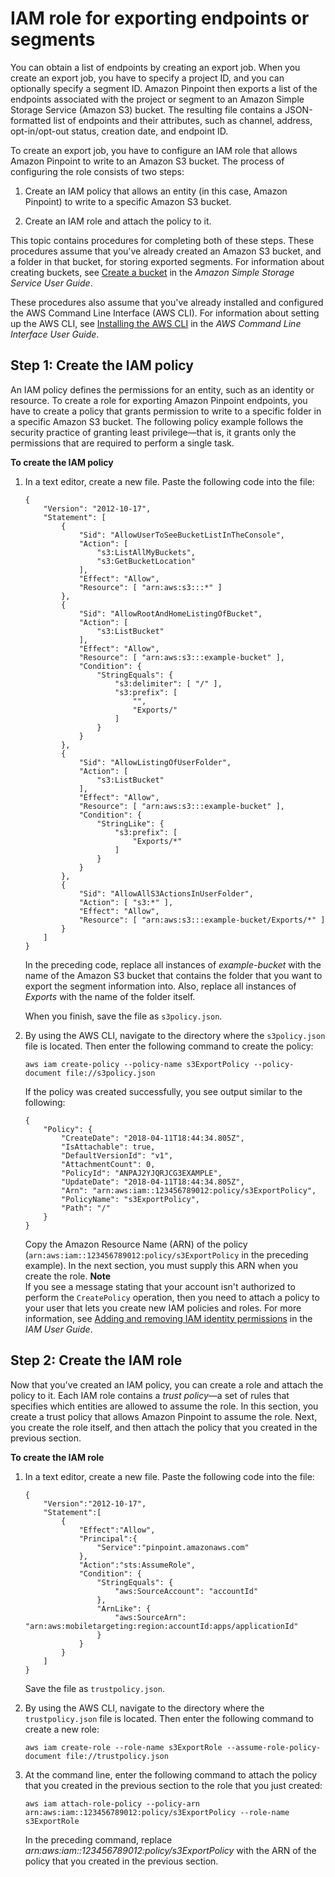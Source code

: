 # IAM role for exporting endpoints or segments<a name="permissions-export-endpoints"></a>

You can obtain a list of endpoints by creating an export job\. When you create an export job, you have to specify a project ID, and you can optionally specify a segment ID\. Amazon Pinpoint then exports a list of the endpoints associated with the project or segment to an Amazon Simple Storage Service \(Amazon S3\) bucket\. The resulting file contains a JSON\-formatted list of endpoints and their attributes, such as channel, address, opt\-in/opt\-out status, creation date, and endpoint ID\. 

To create an export job, you have to configure an IAM role that allows Amazon Pinpoint to write to an Amazon S3 bucket\. The process of configuring the role consists of two steps:

1. Create an IAM policy that allows an entity \(in this case, Amazon Pinpoint\) to write to a specific Amazon S3 bucket\.

1. Create an IAM role and attach the policy to it\.

This topic contains procedures for completing both of these steps\. These procedures assume that you've already created an Amazon S3 bucket, and a folder in that bucket, for storing exported segments\. For information about creating buckets, see [Create a bucket](https://docs.aws.amazon.com/AmazonS3/latest/gsg/CreatingABucket.html) in the *Amazon Simple Storage Service User Guide*\. 

These procedures also assume that you've already installed and configured the AWS Command Line Interface \(AWS CLI\)\. For information about setting up the AWS CLI, see [Installing the AWS CLI](https://docs.aws.amazon.com/cli/latest/userguide/installing.html) in the *AWS Command Line Interface User Guide*\.

## Step 1: Create the IAM policy<a name="permissions-export-endpoints-create-policy"></a>

An IAM policy defines the permissions for an entity, such as an identity or resource\. To create a role for exporting Amazon Pinpoint endpoints, you have to create a policy that grants permission to write to a specific folder in a specific Amazon S3 bucket\. The following policy example follows the security practice of granting least privilege—that is, it grants only the permissions that are required to perform a single task\.

**To create the IAM policy**

1. In a text editor, create a new file\. Paste the following code into the file:

   ```
   {
       "Version": "2012-10-17",
       "Statement": [
           {
               "Sid": "AllowUserToSeeBucketListInTheConsole",
               "Action": [
                   "s3:ListAllMyBuckets",
                   "s3:GetBucketLocation"
               ],
               "Effect": "Allow",
               "Resource": [ "arn:aws:s3:::*" ]
           },
           {
               "Sid": "AllowRootAndHomeListingOfBucket",
               "Action": [
                   "s3:ListBucket"
               ],
               "Effect": "Allow",
               "Resource": [ "arn:aws:s3:::example-bucket" ],
               "Condition": {
                   "StringEquals": {
                       "s3:delimiter": [ "/" ],
                       "s3:prefix": [
                           "",
                           "Exports/"
                       ]
                   }
               }
           },
           {
               "Sid": "AllowListingOfUserFolder",
               "Action": [
                   "s3:ListBucket"
               ],
               "Effect": "Allow",
               "Resource": [ "arn:aws:s3:::example-bucket" ],
               "Condition": {
                   "StringLike": {
                       "s3:prefix": [
                           "Exports/*"
                       ]
                   }
               }    
           },
           {
               "Sid": "AllowAllS3ActionsInUserFolder",
               "Action": [ "s3:*" ],
               "Effect": "Allow",
               "Resource": [ "arn:aws:s3:::example-bucket/Exports/*" ]
           }
       ]
   }
   ```

   In the preceding code, replace all instances of *example\-bucket* with the name of the Amazon S3 bucket that contains the folder that you want to export the segment information into\. Also, replace all instances of *Exports* with the name of the folder itself\.

   When you finish, save the file as `s3policy.json`\.

1. By using the AWS CLI, navigate to the directory where the `s3policy.json` file is located\. Then enter the following command to create the policy:

   ```
   aws iam create-policy --policy-name s3ExportPolicy --policy-document file://s3policy.json
   ```

   If the policy was created successfully, you see output similar to the following:

   ```
   {
       "Policy": {
           "CreateDate": "2018-04-11T18:44:34.805Z",
           "IsAttachable": true,
           "DefaultVersionId": "v1",
           "AttachmentCount": 0,
           "PolicyId": "ANPAJ2YJQRJCG3EXAMPLE",
           "UpdateDate": "2018-04-11T18:44:34.805Z",
           "Arn": "arn:aws:iam::123456789012:policy/s3ExportPolicy",
           "PolicyName": "s3ExportPolicy",
           "Path": "/"
       }
   }
   ```

   Copy the Amazon Resource Name \(ARN\) of the policy \(`arn:aws:iam::123456789012:policy/s3ExportPolicy` in the preceding example\)\. In the next section, you must supply this ARN when you create the role\.
**Note**  
If you see a message stating that your account isn't authorized to perform the `CreatePolicy` operation, then you need to attach a policy to your user  that lets you create new IAM policies and roles\. For more information, see [Adding and removing IAM identity permissions](https://docs.aws.amazon.com/IAM/latest/UserGuide/access_policies_manage-attach-detach.html#attach-managed-policy-console) in the *IAM User Guide*\.

## Step 2: Create the IAM role<a name="permissions-export-endpoints-create-role"></a>

Now that you've created an IAM policy, you can create a role and attach the policy to it\. Each IAM role contains a *trust policy*—a set of rules that specifies which entities are allowed to assume the role\. In this section, you create a trust policy that allows Amazon Pinpoint to assume the role\. Next, you create the role itself, and then attach the policy that you created in the previous section\.

**To create the IAM role**

1. In a text editor, create a new file\. Paste the following code into the file:

   ```
   {
       "Version":"2012-10-17",
       "Statement":[
           {
               "Effect":"Allow",
               "Principal":{
                   "Service":"pinpoint.amazonaws.com"
               },
               "Action":"sts:AssumeRole",
               "Condition": {
                   "StringEquals": {
                       "aws:SourceAccount": "accountId"
                   },
                   "ArnLike": {
                       "aws:SourceArn": "arn:aws:mobiletargeting:region:accountId:apps/applicationId"
                   }
               }
           }
       ]
   }
   ```

   Save the file as `trustpolicy.json`\.

1. By using the AWS CLI, navigate to the directory where the `trustpolicy.json` file is located\. Then enter the following command to create a new role:

   ```
   aws iam create-role --role-name s3ExportRole --assume-role-policy-document file://trustpolicy.json
   ```

1. At the command line, enter the following command to attach the policy that you created in the previous section to the role that you just created:

   ```
   aws iam attach-role-policy --policy-arn arn:aws:iam::123456789012:policy/s3ExportPolicy --role-name s3ExportRole
   ```

   In the preceding command, replace *arn:aws:iam::123456789012:policy/s3ExportPolicy* with the ARN of the policy that you created in the previous section\.